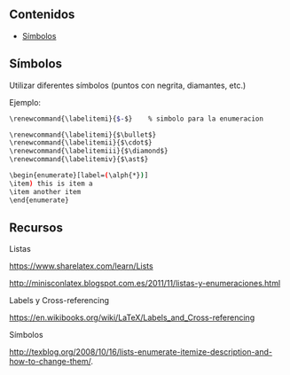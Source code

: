 ## Contenidos

- [Símbolos](#Símbolos)

## Símbolos

Utilizar diferentes símbolos (puntos con negrita, diamantes, etc.)

Ejemplo:

```bash
\renewcommand{\labelitemi}{$-$}    % simbolo para la enumeracion

\renewcommand{\labelitemi}{$\bullet$}
\renewcommand{\labelitemii}{$\cdot$}
\renewcommand{\labelitemiii}{$\diamond$}
\renewcommand{\labelitemiv}{$\ast$}

\begin{enumerate}[label=(\alph{*})]
\item) this is item a
\item another item
\end{enumerate}
```

## Recursos

Listas

<https://www.sharelatex.com/learn/Lists>

<http://minisconlatex.blogspot.com.es/2011/11/listas-y-enumeraciones.html>

Labels y Cross-referencing

<https://en.wikibooks.org/wiki/LaTeX/Labels_and_Cross-referencing>

Símbolos

<http://texblog.org/2008/10/16/lists-enumerate-itemize-description-and-how-to-change-them/>.